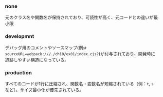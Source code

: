### none

元のクラス名や関数名が保持されており、可読性が高く、元コードとの違いが最小限

### developmnt

デバッグ用のコメントやソースマップ(例:`# sourceURL=webpack:///./ch10/ex01/index.cjs?`)が付与されており、開発時に追跡しやすい構造になっている。

### production

すべてのコードが1行に圧縮され、関数名・変数名が短縮されている（例：`t`, `s` など）。サイズ最小化が優先されている。
